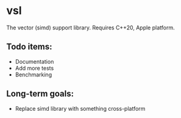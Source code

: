 # vsl
The vector (simd) support library. Requires C++20, Apple platform.

## Todo items:
- Documentation
- Add more tests
- Benchmarking

## Long-term goals:
- Replace simd library with something cross-platform

